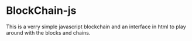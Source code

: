 # BlockChain-js

This is a verry simple javascript blockchain and an interface in html to play around with the blocks and chains.
